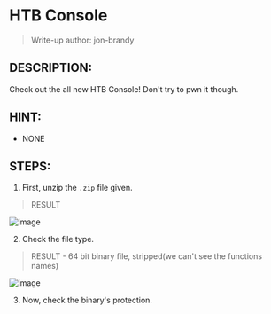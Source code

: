 # HTB Console
> Write-up author: jon-brandy
## DESCRIPTION:
Check out the all new HTB Console! Don't try to pwn it though.
## HINT:
- NONE
## STEPS:
1. First, unzip the `.zip` file given.

> RESULT

![image](https://user-images.githubusercontent.com/70703371/209944772-aa89cbe0-2fa5-46b1-9bf5-d0fd234b92c0.png)


2. Check the file type.

> RESULT - 64 bit binary file, stripped(we can't see the functions names)

![image](https://user-images.githubusercontent.com/70703371/209944817-b8dcd94f-e8ac-435d-abe8-d26388dce72b.png)


3. Now, check the binary's protection.
